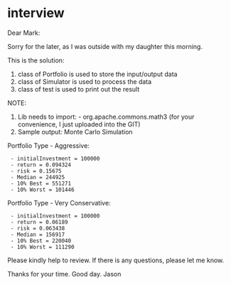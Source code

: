 # interview

Dear Mark:

Sorry for the later, as I was outside with my daughter this morning.

This is the solution: 
1. class of Portfolio is used to store the input/output data
2. class of Simulator is used to process the data
3. class of test is used to print out the result

NOTE: 
1. Lib needs to import:
       - org.apache.commons.math3 (for your convenience, I just uploaded into the GIT)
2. Sample output:
Monte Carlo Simulation

Portfolio Type - Aggressive:

     - initialInvestment = 100000
     - return = 0.094324
     - risk = 0.15675
     - Median = 244925
     - 10% Best = 551271
     - 10% Worst = 101446

Portfolio Type - Very Conservative:

     - initialInvestment = 100000
     - return = 0.06189
     - risk = 0.063438     
     - Median = 156917     
     - 10% Best = 220040     
     - 10% Worst = 111290

Please kindly help to review.
If there is any questions, please let me know. 

Thanks for your time. 
Good day.
Jason 

